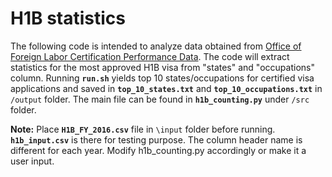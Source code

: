 # H1B statistics
The following code is intended to analyze data obtained from [Office of Foreign Labor Certification Performance Data](https://www.foreignlaborcert.doleta.gov/performancedata.cfm#dis).  The code will extract statistics for the most approved H1B visa from "states" and "occupations" column.  Running __`run.sh`__ yields top 10 states/occupations for certified visa applications and saved in __`top_10_states.txt`__ and __`top_10_occupations.txt`__ in `/output` folder.  The main file can be found in __`h1b_counting.py`__ under `/src` folder.  

**Note:** Place __`H1B_FY_2016.csv`__ file in `\input` folder before running.  __`h1b_input.csv`__ is there for testing purpose.  The column header name is different for each year.  Modify h1b_counting.py accordingly or make it a user input.    
